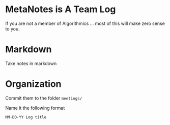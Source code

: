 # MetaNotes is A Team Log

If you are not a member of Algorithmics  ... most of this will make zero sense to you.

# Markdown

Take notes in markdown

# Organization

Commit them to the folder `meetings/`

Name it the following format 

`MM-DD-YY Log title`


